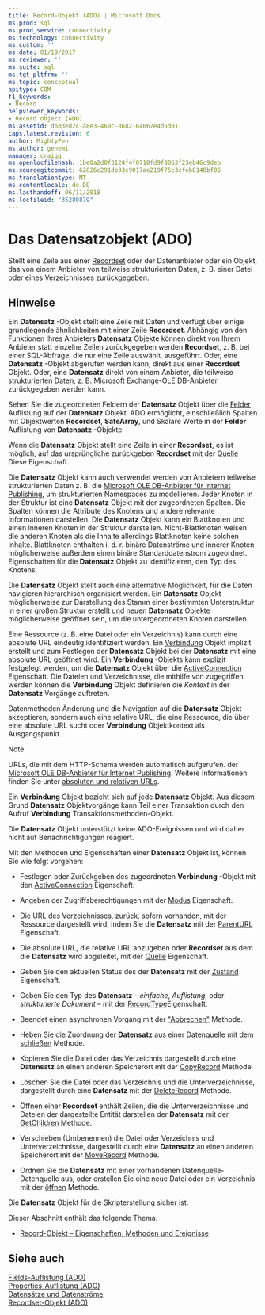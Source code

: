 ```yaml
---
title: Record-Objekt (ADO) | Microsoft Docs
ms.prod: sql
ms.prod_service: connectivity
ms.technology: connectivity
ms.custom: ''
ms.date: 01/19/2017
ms.reviewer: ''
ms.suite: sql
ms.tgt_pltfrm: ''
ms.topic: conceptual
apitype: COM
f1_keywords:
- Record
helpviewer_keywords:
- Record object [ADO]
ms.assetid: db83ed2c-a8e3-460c-8682-64667e4d5d01
caps.latest.revision: 6
author: MightyPen
ms.author: genemi
manager: craigg
ms.openlocfilehash: 1be0a2d0f3124f4f0718fd9f8063f23eb46c9deb
ms.sourcegitcommit: 62826c291db93c9017ae219f75c3cfeb8140bf06
ms.translationtype: MT
ms.contentlocale: de-DE
ms.lasthandoff: 06/11/2018
ms.locfileid: "35280879"
---
```

# <a name="record-object-ado"></a>Das Datensatzobjekt (ADO)
Stellt eine Zeile aus einer [Recordset](../../../ado/reference/ado-api/recordset-object-ado.md) oder der Datenanbieter oder ein Objekt, das von einem Anbieter von teilweise strukturierten Daten, z. B. einer Datei oder eines Verzeichnisses zurückgegeben.  
  
## <a name="remarks"></a>Hinweise  
 Ein **Datensatz** -Objekt stellt eine Zeile mit Daten und verfügt über einige grundlegende ähnlichkeiten mit einer Zeile **Recordset**. Abhängig von den Funktionen Ihres Anbieters **Datensatz** Objekte können direkt von Ihrem Anbieter statt einzelne Zeilen zurückgegeben werden **Recordset**, z. B. bei einer SQL-Abfrage, die nur eine Zeile auswählt. ausgeführt. Oder, eine **Datensatz** -Objekt abgerufen werden kann, direkt aus einer **Recordset** Objekt. Oder, eine **Datensatz** direkt von einem Anbieter, die teilweise strukturierten Daten, z. B. Microsoft Exchange-OLE DB-Anbieter zurückgegeben werden kann.  
  
 Sehen Sie die zugeordneten Feldern der **Datensatz** Objekt über die [Felder](../../../ado/reference/ado-api/fields-collection-ado.md) Auflistung auf der **Datensatz** Objekt. ADO ermöglicht, einschließlich Spalten mit Objektwerten **Recordset**, **SafeArray**, und Skalare Werte in der **Felder** Auflistung von **Datensatz** -Objekte.  
  
 Wenn die **Datensatz** Objekt stellt eine Zeile in einer **Recordset**, es ist möglich, auf das ursprüngliche zurückgeben **Recordset** mit der [Quelle](../../../ado/reference/ado-api/source-property-ado-record.md) Diese Eigenschaft.  
  
 Die **Datensatz** Objekt kann auch verwendet werden von Anbietern teilweise strukturierten Daten z. B. die [Microsoft OLE DB-Anbieter für Internet Publishing](../../../ado/guide/appendixes/microsoft-ole-db-provider-for-internet-publishing.md), um strukturierten Namespaces zu modellieren. Jeder Knoten in der Struktur ist eine **Datensatz** Objekt mit der zugeordneten Spalten. Die Spalten können die Attribute des Knotens und andere relevante Informationen darstellen. Die **Datensatz** Objekt kann ein Blattknoten und einen inneren Knoten in der Struktur darstellen. Nicht-Blattknoten weisen die anderen Knoten als die Inhalte allerdings Blattknoten keine solchen Inhalte. Blattknoten enthalten i. d. r. binäre Datenströme und innerer Knoten möglicherweise außerdem einen binäre Standarddatenstrom zugeordnet. Eigenschaften für die **Datensatz** Objekt zu identifizieren, den Typ des Knotens.  
  
 Die **Datensatz** Objekt stellt auch eine alternative Möglichkeit, für die Daten navigieren hierarchisch organisiert werden. Ein **Datensatz** Objekt möglicherweise zur Darstellung des Stamm einer bestimmten Unterstruktur in einer großen Struktur erstellt und neuen **Datensatz** Objekte möglicherweise geöffnet sein, um die untergeordneten Knoten darstellen.  
  
 Eine Ressource (z. B. eine Datei oder ein Verzeichnis) kann durch eine absolute URL eindeutig identifiziert werden. Ein [Verbindung](../../../ado/reference/ado-api/connection-object-ado.md) Objekt implizit erstellt und zum Festlegen der **Datensatz** Objekt bei der **Datensatz** mit eine absolute URL geöffnet wird. Ein **Verbindung** -Objekts kann explizit festgelegt werden, um die **Datensatz** Objekt über die [ActiveConnection](../../../ado/reference/ado-api/activeconnection-property-ado.md) Eigenschaft. Die Dateien und Verzeichnisse, die mithilfe von zugegriffen werden können die **Verbindung** Objekt definieren die *Kontext* in der **Datensatz** Vorgänge auftreten.  
  
 Datenmethoden Änderung und die Navigation auf die **Datensatz** Objekt akzeptieren, sondern auch eine relative URL, die eine Ressource, die über eine absolute URL sucht oder **Verbindung** Objektkontext als Ausgangspunkt.  
  
> [!NOTE]
>  URLs, die mit dem HTTP-Schema werden automatisch aufgerufen. der [Microsoft OLE DB-Anbieter für Internet Publishing](../../../ado/guide/appendixes/microsoft-ole-db-provider-for-internet-publishing.md). Weitere Informationen finden Sie unter [absoluten und relativen URLs](../../../ado/guide/data/absolute-and-relative-urls.md).  
  
 Ein **Verbindung** Objekt bezieht sich auf jede **Datensatz** Objekt. Aus diesem Grund **Datensatz** Objektvorgänge kann Teil einer Transaktion durch den Aufruf **Verbindung** Transaktionsmethoden-Objekt.  
  
 Die **Datensatz** Objekt unterstützt keine ADO-Ereignissen und wird daher nicht auf Benachrichtigungen reagiert.  
  
 Mit den Methoden und Eigenschaften einer **Datensatz** Objekt ist, können Sie wie folgt vorgehen:  
  
-   Festlegen oder Zurückgeben des zugeordneten **Verbindung** -Objekt mit den [ActiveConnection](../../../ado/reference/ado-api/activeconnection-property-ado.md) Eigenschaft.  
  
-   Angeben der Zugriffsberechtigungen mit der [Modus](../../../ado/reference/ado-api/mode-property-ado.md) Eigenschaft.  
  
-   Die URL des Verzeichnisses, zurück, sofern vorhanden, mit der Ressource dargestellt wird, indem Sie die **Datensatz** mit der [ParentURL](../../../ado/reference/ado-api/parenturl-property-ado.md) Eigenschaft.  
  
-   Die absolute URL, die relative URL anzugeben oder **Recordset** aus dem die **Datensatz** wird abgeleitet, mit der [Quelle](../../../ado/reference/ado-api/source-property-ado-record.md) Eigenschaft.  
  
-   Geben Sie den aktuellen Status des der **Datensatz** mit der [Zustand](../../../ado/reference/ado-api/state-property-ado.md) Eigenschaft.  
  
-   Geben Sie den Typ des **Datensatz** – *einfache*, *Auflistung*, oder *strukturierte Dokument* – mit der [RecordType](../../../ado/reference/ado-api/recordtype-property-ado.md)Eigenschaft.  
  
-   Beendet einen asynchronen Vorgang mit der ["Abbrechen"](../../../ado/reference/ado-api/cancel-method-ado.md) Methode.  
  
-   Heben Sie die Zuordnung der **Datensatz** aus einer Datenquelle mit dem [schließen](../../../ado/reference/ado-api/close-method-ado.md) Methode.  
  
-   Kopieren Sie die Datei oder das Verzeichnis dargestellt durch eine **Datensatz** an einen anderen Speicherort mit der [CopyRecord](../../../ado/reference/ado-api/copyrecord-method-ado.md) Methode.  
  
-   Löschen Sie die Datei oder das Verzeichnis und die Unterverzeichnisse, dargestellt durch eine **Datensatz** mit der [DeleteRecord](../../../ado/reference/ado-api/deleterecord-method-ado.md) Methode.  
  
-   Öffnen einer **Recordset** enthält Zeilen, die die Unterverzeichnisse und Dateien der dargestellte Entität darstellen der **Datensatz** mit der [GetChildren](../../../ado/reference/ado-api/getchildren-method-ado.md) Methode.  
  
-   Verschieben (Umbenennen) die Datei oder Verzeichnis und Unterverzeichnisse, dargestellt durch eine **Datensatz** an einen anderen Speicherort mit der [MoveRecord](../../../ado/reference/ado-api/moverecord-method-ado.md) Methode.  
  
-   Ordnen Sie die **Datensatz** mit einer vorhandenen Datenquelle-Datenquelle aus, oder erstellen Sie eine neue Datei oder ein Verzeichnis mit der [öffnen](../../../ado/reference/ado-api/open-method-ado-record.md) Methode.  
  
 Die **Datensatz** Objekt für die Skripterstellung sicher ist.  
  
 Dieser Abschnitt enthält das folgende Thema.  
  
-   [Record-Objekt – Eigenschaften, Methoden und Ereignisse](../../../ado/reference/ado-api/record-object-properties-methods-and-events.md)  
  
## <a name="see-also"></a>Siehe auch  
 [Fields-Auflistung (ADO)](../../../ado/reference/ado-api/fields-collection-ado.md)   
 [Properties-Auflistung (ADO)](../../../ado/reference/ado-api/properties-collection-ado.md)   
 [Datensätze und Datenströme](../../../ado/guide/data/records-and-streams.md)   
 [Recordset-Objekt (ADO)](../../../ado/reference/ado-api/recordset-object-ado.md)
